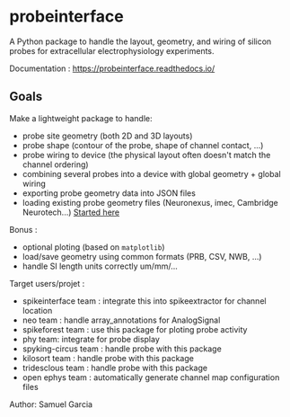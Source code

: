 # probeinterface

A Python package to handle the layout, geometry, and wiring of silicon probes for extracellular electrophysiology experiments.

Documentation : https://probeinterface.readthedocs.io/


## Goals

Make a lightweight package to handle:

  * probe site geometry (both 2D and 3D layouts)
  * probe shape (contour of the probe, shape of channel contact, ...)
  * probe wiring to device (the physical layout often doesn't match the channel ordering)
  * combining several probes into a device with global geometry + global wiring
  * exporting probe geometry data into JSON files
  * loading existing probe geometry files (Neuronexus, imec, Cambridge Neurotech...) [Started here](https://gin.g-node.org/spikeinterface/probeinterface_library)

Bonus :

  * optional ploting (based on `matplotlib`)
  * load/save geometry using common formats (PRB, CSV, NWB, ...)
  * handle SI length units correctly um/mm/...


Target users/projet :

  * spikeinterface team : integrate this into spikeextractor for channel location
  * neo team : handle array_annotations for AnalogSignal
  * spikeforest team : use this package for ploting probe activity
  * phy team: integrate for probe display
  * spyking-circus team : handle probe with this package
  * kilosort team : handle probe with this package
  * tridesclous team : handle probe with this package
  * open ephys team : automatically generate channel map configuration files


 Author: Samuel Garcia

